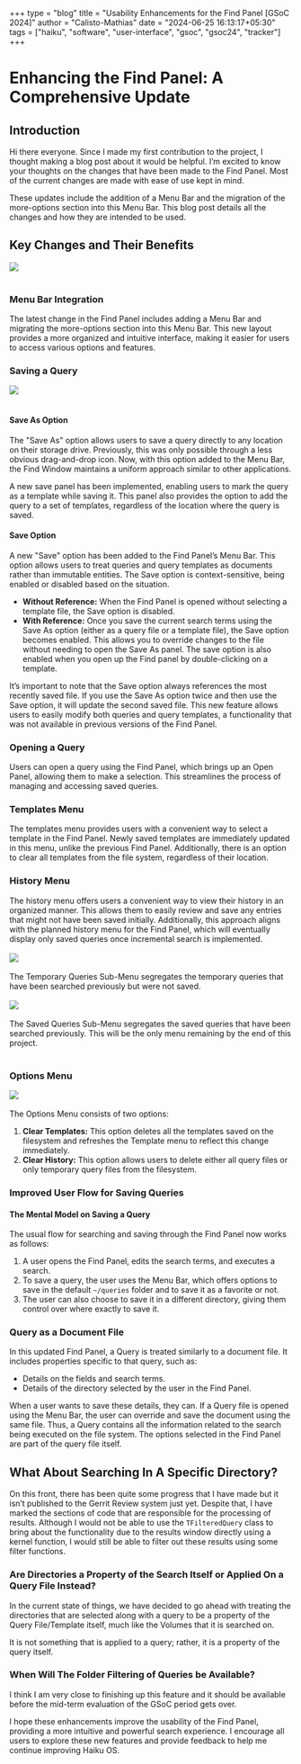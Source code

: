 +++
type = "blog"
title = "Usability Enhancements for the Find Panel [GSoC 2024]"
author = "Calisto-Mathias"
date = "2024-06-25 16:13:17+05:30"
tags = ["haiku", "software", "user-interface", "gsoc", "gsoc24", "tracker"]
+++

# Enhancing the Find Panel: A Comprehensive Update

## Introduction

Hi there everyone. Since I made my first contribution to the project, I thought making a blog post about it would be helpful. I’m excited to know your thoughts on the changes that have been made to the Find Panel. Most of the current changes are made with ease of use kept in mind.

These updates include the addition of a Menu Bar and the migration of the more-options section into this Menu Bar. This blog post details all the changes and how they are intended to be used.

## Key Changes and Their Benefits
<img src="/files/blog/calisto-mathias/new_save_panel_version_1.png">
<br><br>

### Menu Bar Integration

The latest change in the Find Panel includes adding a Menu Bar and migrating the more-options section into this Menu Bar. This new layout provides a more organized and intuitive interface, making it easier for users to access various options and features.

### Saving a Query
<img src="/files/blog/calisto-mathias/new_save_panel_query_menu.png">
<br><br>

#### Save As Option

The "Save As" option allows users to save a query directly to any location on their storage drive. Previously, this was only possible through a less obvious drag-and-drop icon. Now, with this option added to the Menu Bar, the Find Window maintains a uniform approach similar to other applications.

A new save panel has been implemented, enabling users to mark the query as a template while saving it. This panel also provides the option to add the query to a set of templates, regardless of the location where the query is saved.

#### Save Option

A new "Save" option has been added to the Find Panel’s Menu Bar. This option allows users to treat queries and query templates as documents rather than immutable entities. The Save option is context-sensitive, being enabled or disabled based on the situation.

- **Without Reference:** When the Find Panel is opened without selecting a template file, the Save option is disabled.
- **With Reference:** Once you save the current search terms using the Save As option (either as a query file or a template file), the Save option becomes enabled. This allows you to override changes to the file without needing to open the Save As panel. The save option is also enabled when you open up the Find panel by double-clicking on a template.

It’s important to note that the Save option always references the most recently saved file. If you use the Save As option twice and then use the Save option, it will update the second saved file. This new feature allows users to easily modify both queries and query templates, a functionality that was not available in previous versions of the Find Panel.

### Opening a Query

Users can open a query using the Find Panel, which brings up an Open Panel, allowing them to make a selection. This streamlines the process of managing and accessing saved queries.

### Templates Menu

The templates menu provides users with a convenient way to select a template in the Find Panel. Newly saved templates are immediately updated in this menu, unlike the previous Find Panel. Additionally, there is an option to clear all templates from the file system, regardless of their location.

### History Menu

The history menu offers users a convenient way to view their history in an organized manner. This allows them to easily review and save any entries that might not have been saved initially. Additionally, this approach aligns with the planned history menu for the Find Panel, which will eventually display only saved queries once incremental search is implemented.
<br><br>
<img src="/files/blog/calisto-mathias/new_save_panel_unsaved_history.png">
<br><br>
The Temporary Queries Sub-Menu segregates the temporary queries that have been searched previously but were not saved.
<br><br>
<img src="/files/blog/calisto-mathias/new_save_panel_saved_history.png">
<br><br>
The Saved Queries Sub-Menu segregates the saved queries that have been searched previously. This will be the only menu remaining by the end of this project.
<br><br>
### Options Menu
<img src="/files/blog/calisto-mathias/new_save_panel_options_menu.png">
<br><br>
The Options Menu consists of two options:

1. **Clear Templates:** This option deletes all the templates saved on the filesystem and refreshes the Template menu to reflect this change immediately.
2. **Clear History:** This option allows users to delete either all query files or only temporary query files from the filesystem.

### Improved User Flow for Saving Queries

#### The Mental Model on Saving a Query

The usual flow for searching and saving through the Find Panel now works as follows:

1. A user opens the Find Panel, edits the search terms, and executes a search.
2. To save a query, the user uses the Menu Bar, which offers options to save in the default `~/queries` folder and to save it as a favorite or not.
3. The user can also choose to save it in a different directory, giving them control over where exactly to save it.

### Query as a Document File

In this updated Find Panel, a Query is treated similarly to a document file. It includes properties specific to that query, such as:

- Details on the fields and search terms.
- Details of the directory selected by the user in the Find Panel.

When a user wants to save these details, they can. If a Query file is opened using the Menu Bar, the user can override and save the document using the same file. Thus, a Query contains all the information related to the search being executed on the file system. The options selected in the Find Panel are part of the query file itself.

## What About Searching In A Specific Directory?

On this front, there has been quite some progress that I have made but it isn’t published to the Gerrit Review system just yet. Despite that, I have marked the sections of code that are responsible for the processing of results. Although I would not be able to use the `TFilteredQuery` class to bring about the functionality due to the results window directly using a kernel function, I would still be able to filter out these results using some filter functions.

### Are Directories a Property of the Search Itself or Applied On a Query File Instead?

In the current state of things, we have decided to go ahead with treating the directories that are selected along with a query to be a property of the Query File/Template itself, much like the Volumes that it is searched on.

It is not something that is applied to a query; rather, it is a property of the query itself.

### When Will The Folder Filtering of Queries be Available?

I think I am very close to finishing up this feature and it should be available before the mid-term evaluation of the GSoC period gets over. 

I hope these enhancements improve the usability of the Find Panel, providing a more intuitive and powerful search experience. I encourage all users to explore these new features and provide feedback to help me continue improving Haiku OS.
